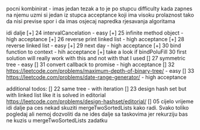 pocni kombinirat - imas jedan tezak a to je po stupcu difficulty
kada zapnes na njemu uzmi si jedan iz stupca acceptance koji ima
visoku prolaznost tako da nisi previse spor i da imas osjecaj napredka
rjesavanja algoritama

idi dalje
[+] 24 intervalCancelation - easy
[+] 25 infinite method object - high acceptance
[+] 26 reverse print linked list - high acceptance
[+] 28 reverse linked list - easy
[+] 29 next day - high acceptance
[+] 30 bind function to context - hih acceptance
[+] take a look if bindPoluFill 30 first solution will really work with this and not with that I used
[] 27 symmetric tree - easy
[] 31 convert callback to promise - high acceptance
[] 32 https://leetcode.com/problems/maximum-depth-of-binary-tree/ - easy
[] 33 https://leetcode.com/problems/date-range-generator/ - high acceptance

additional todos:
[] 22 same tree - with iteration
[] 23 design hash set but with linked list like it is solved in editorial https://leetcode.com/problems/design-hashset/editorial/
[] 05 cijelo vrijeme idi dalje pa ces nekad skuziti mergeTwoSortedLists kako radi. Svako toliko pogledaj ali nemoj
dozvoliti da ne ides dalje sa taskovima jer rekurziju bas ne kuzis u mergeTwoSortedLists zadatku
